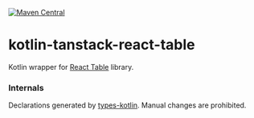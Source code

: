 [![Maven Central](https://img.shields.io/maven-central/v/org.jetbrains.kotlin-wrappers/kotlin-tanstack-react-table)](https://mvnrepository.com/artifact/org.jetbrains.kotlin-wrappers/kotlin-tanstack-react-table)

# kotlin-tanstack-react-table

Kotlin wrapper for [React Table](https://github.com/TanStack/react-table) library.

### Internals

Declarations generated by [types-kotlin](https://github.com/karakum-team/types-kotlin). Manual changes are prohibited.
